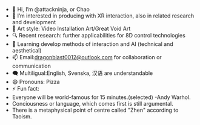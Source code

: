 - 👋 Hi, I’m @attackninja, or Chao
- 👀 I’m interested in producing with XR interaction, also in related research and development
- 🎨 Art style: Video Installation Art/Great Void Art
- 🔍 Recent research: further applicabilities for 8D control technologies
- 🌱 Learning develop methods of interaction and AI (technical and aesthetical)
- 📫 Email:dragonblast0012@outlook.com for collaboration or communication
- 🗨️ Multiligual:English, Svenska, 汉语 are understandable
- 😄 Pronouns: Pizza
- ⚡ Fun fact:
- Everyone will be world-famous for 15 minutes.(selected) -Andy Warhol.
- Conciousness or language, which comes first is still argumental.
- There is a metaphysical point of centre called "Zhen" according to Taoism.

<!---
attackninja/attackninja is a ✨ special ✨ repository because its `README.md` (this file) appears on your GitHub profile.
You can click the Preview link to take a look at your changes.
--->
